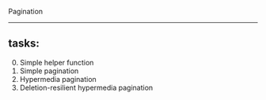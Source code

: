 Pagination

-------
tasks:
-------

0. Simple helper function
1. Simple pagination
2. Hypermedia pagination
3. Deletion-resilient hypermedia pagination

